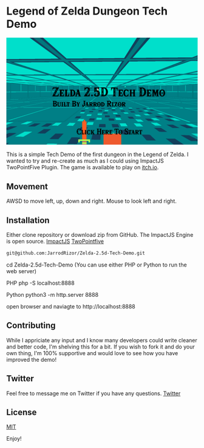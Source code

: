# Legend of Zelda Dungeon Tech Demo

![title](https://raw.githubusercontent.com/JarrodRizor/Zelda-2.5d-Tech-Demo/master/media/misc/title.png)

This is a simple Tech Demo of the first dungeon in the Legend of Zelda.
I wanted to try and re-create as much as I could using ImpactJS TwoPointFive Plugin. 
The game is available to play on [itch.io](https://jarrodrizor.itch.io/zelda-tech-demo).

## Movement
AWSD to move left, up, down and right.
Mouse to look left and right.

## Installation
Either clone repository or download zip from GitHub. The ImpactJS Engine is open source.
[ImpactJS](https://github.com/phoboslab/Impact)
[TwoPointfive](https://github.com/phoboslab/TwoPointFive)

```bash
git@github.com:JarrodRizor/Zelda-2.5d-Tech-Demo.git
```

cd Zelda-2.5d-Tech-Demo (You can use either PHP or Python to run the web server)

PHP
php -S localhost:8888

Python
python3 -m http.server 8888

open browser and naviagte to http://localhost:8888

## Contributing
While I appriciate any input and I know many developers could write cleaner and better code, I'm shelving this for a bit. If you wish to fork it and do your own thing, I'm 100% supportive and would love to see how you have improved the demo!

## Twitter
Feel free to message me on Twitter if you have any questions.
[Twitter](https://twitter.com/JarrodR87)


## License
[MIT](https://choosealicense.com/licenses/mit/)

Enjoy!
